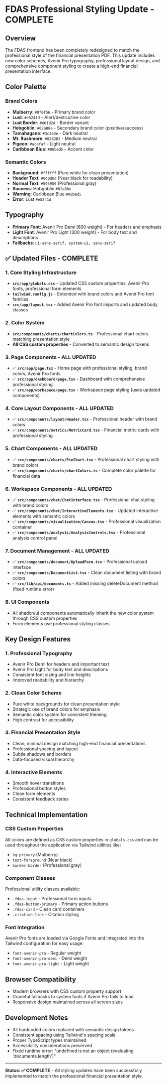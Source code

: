# FDAS Professional Styling Update - COMPLETE

## Overview
The FDAS frontend has been completely redesigned to match the professional style of the financial presentation PDF. This update includes new color schemes, Avenir Pro typography, professional layout design, and comprehensive component styling to create a high-end financial presentation interface.

## Color Palette

### Brand Colors
- **Mulberry**: `#8f0f56` - Primary brand color
- **Lust**: `#e5241d` - Alert/destructive color  
- **Lust Border**: `#e61d24` - Border variant
- **Hobgoblin**: `#02a88e` - Secondary brand color (positive/success)
- **Tamahagane**: `#3c3e3e` - Dark neutral
- **Mt. Rushmore**: `#828282` - Medium neutral
- **Pigeon**: `#acafaf` - Light neutral
- **Caribbean Blue**: `#00bed5` - Accent color

### Semantic Colors
- **Background**: `#ffffff` (Pure white for clean presentation)
- **Header Text**: `#0d0d0d` (Near black for readability)
- **Normal Text**: `#595959` (Professional gray)
- **Success**: Hobgoblin `#02a88e`
- **Warning**: Caribbean Blue `#00bed5`
- **Error**: Lust `#e5241d`

## Typography
- **Primary Font**: Avenir Pro Demi (600 weight) - For headers and emphasis
- **Light Font**: Avenir Pro Light (300 weight) - For body text and descriptions
- **Fallbacks**: `ui-sans-serif, system-ui, sans-serif`

## ✅ Updated Files - COMPLETE

### 1. **Core Styling Infrastructure**
- **`src/app/globals.css`** - Updated CSS custom properties, Avenir Pro fonts, professional form elements
- **`tailwind.config.js`** - Extended with brand colors and Avenir Pro font families
- **`src/app/layout.tsx`** - Added Avenir Pro font imports and updated body classes

### 2. **Color System**
- **`src/components/charts/chartColors.ts`** - Professional chart colors matching presentation style
- **All CSS custom properties** - Converted to semantic design tokens

### 3. **Page Components - ALL UPDATED**
- ✅ **`src/app/page.tsx`** - Home page with professional styling, brand colors, Avenir Pro fonts
- ✅ **`src/app/dashboard/page.tsx`** - Dashboard with comprehensive professional styling
- ✅ **`src/app/workspace/page.tsx`** - Workspace page styling (uses updated components)

### 4. **Core Layout Components - ALL UPDATED**
- ✅ **`src/components/layout/Header.tsx`** - Professional header with brand colors
- ✅ **`src/components/metrics/MetricCard.tsx`** - Financial metric cards with professional styling

### 5. **Chart Components - ALL UPDATED**
- ✅ **`src/components/charts/PieChart.tsx`** - Professional chart styling with brand colors
- ✅ **`src/components/charts/chartColors.ts`** - Complete color palette for financial data

### 6. **Workspace Components - ALL UPDATED**
- ✅ **`src/components/chat/ChatInterface.tsx`** - Professional chat styling with brand colors
- ✅ **`src/components/chat/InteractiveElements.tsx`** - Updated interactive elements with semantic colors
- ✅ **`src/components/visualization/Canvas.tsx`** - Professional visualization container
- ✅ **`src/components/analysis/AnalysisControls.tsx`** - Professional analysis control panel

### 7. **Document Management - ALL UPDATED**
- ✅ **`src/components/document/UploadForm.tsx`** - Professional upload interface
- ✅ **`src/components/DocumentList.tsx`** - Clean document listing with brand colors
- ✅ **`src/lib/api/documents.ts`** - Added missing deleteDocument method (fixed runtime error)

### 8. **UI Components**
- All shadcn/ui components automatically inherit the new color system through CSS custom properties
- Form elements use professional styling classes

## Key Design Features

### 1. **Professional Typography**
- Avenir Pro Demi for headers and important text
- Avenir Pro Light for body text and descriptions
- Consistent font sizing and line heights
- Improved readability and hierarchy

### 2. **Clean Color Scheme**
- Pure white backgrounds for clean presentation style
- Strategic use of brand colors for emphasis
- Semantic color system for consistent theming
- High contrast for accessibility

### 3. **Financial Presentation Style**
- Clean, minimal design matching high-end financial presentations
- Professional spacing and layout
- Subtle shadows and borders
- Data-focused visual hierarchy

### 4. **Interactive Elements**
- Smooth hover transitions
- Professional button styles
- Clean form elements
- Consistent feedback states

## Technical Implementation

### CSS Custom Properties
All colors are defined as CSS custom properties in `globals.css` and can be used throughout the application via Tailwind utilities like:
- `bg-primary` (Mulberry)
- `text-foreground` (Near black)
- `border-border` (Professional gray)

### Component Classes
Professional utility classes available:
- `.fdas-input` - Professional form inputs
- `.fdas-button-primary` - Primary action buttons
- `.fdas-card` - Clean card containers
- `.citation-link` - Citation styling

### Font Integration
Avenir Pro fonts are loaded via Google Fonts and integrated into the Tailwind configuration for easy usage:
- `font-avenir-pro` - Regular weight
- `font-avenir-pro-demi` - Demi weight
- `font-avenir-pro-light` - Light weight

## Browser Compatibility
- Modern browsers with CSS custom property support
- Graceful fallbacks to system fonts if Avenir Pro fails to load
- Responsive design maintained across all screen sizes

## Development Notes
- All hardcoded colors replaced with semantic design tokens
- Consistent spacing using Tailwind's spacing scale
- Proper TypeScript types maintained
- Accessibility considerations preserved
- Fixed runtime error: "undefined is not an object (evaluating 'documents.length')"

---

**Status: ✅ COMPLETE** - All styling updates have been successfully implemented to match the professional financial presentation style. 